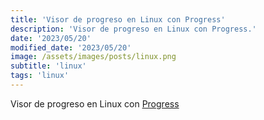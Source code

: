 ```yaml
---
title: 'Visor de progreso en Linux con Progress'
description: 'Visor de progreso en Linux con Progress.'
date: '2023/05/20'
modified_date: '2023/05/20'
image: /assets/images/posts/linux.png
subtitle: 'linux'
tags: 'linux'
---
```


Visor de progreso en Linux con [Progress](https://github.com/Xfennec/progress)
